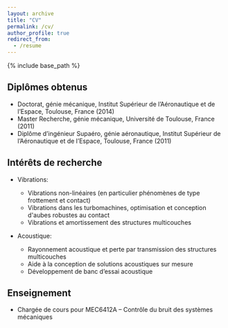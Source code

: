 ```yaml
---
layout: archive
title: "CV"
permalink: /cv/
author_profile: true
redirect_from:
  - /resume
---
```


{% include base_path %}

Diplômes obtenus
---
* Doctorat, génie mécanique, Institut Supérieur de l’Aéronautique et de l’Espace, Toulouse, France (2014)
* Master Recherche, génie mécanique, Université de Toulouse, France (2011)
* Diplôme d’ingénieur Supaéro, génie aéronautique, Institut Supérieur de l’Aéronautique et de l’Espace, Toulouse, France (2011)

Intérêts de recherche
---
* Vibrations: 
  * Vibrations non-linéaires (en particulier phénomènes de type frottement et contact)
  * Vibrations dans les turbomachines, optimisation et conception d'aubes robustes au contact
  * Vibrations et amortissement des structures multicouches

* Acoustique: 
  * Rayonnement acoustique et perte par transmission des structures multicouches
  * Aide à la conception de solutions acoustiques sur mesure
  * Développement de banc d’essai acoustique
  
Enseignement
---
* Chargée de cours pour MEC6412A – Contrôle du bruit des systèmes mécaniques
